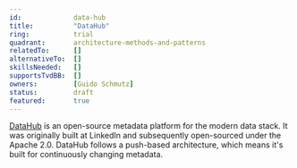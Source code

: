 ```yaml
---
id: 			data-hub
title:          "DataHub"
ring:           trial
quadrant:       architecture-methods-and-patterns
relatedTo:		[]
alternativeTo:	[]
skillsNeeded:	[]
supportsTvdBB:	[]
owners:         [Guido Schmutz]  
status:			draft
featured:       true
---
```


[DataHub](https://datahubproject.io) is an open-source metadata platform for the modern data stack. It was originally built at LinkedIn and subsequently open-sourced under the Apache 2.0. DataHub follows a push-based architecture, which means it's built for continuously changing metadata. 